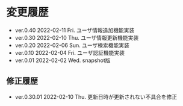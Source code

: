 # 変更履歴

  - ver.0.40 2022-02-11 Fri. ユーザ情報追加機能実装
  - ver.0.30 2022-02-10 Thu. ユーザ情報更新機能実装
  - ver.0.20 2022-02-06 Sun. ユーザ検索機能実装
  - ver.0.10 2022-02-04 Fri. ユーザ認証機能実装
  - ver.0.01 2022-02-02 Wed. snapshot版


## 修正履歴

  - ver.0.30.01 2022-02-10 Thu. 更新日時が更新されない不具合を修正
